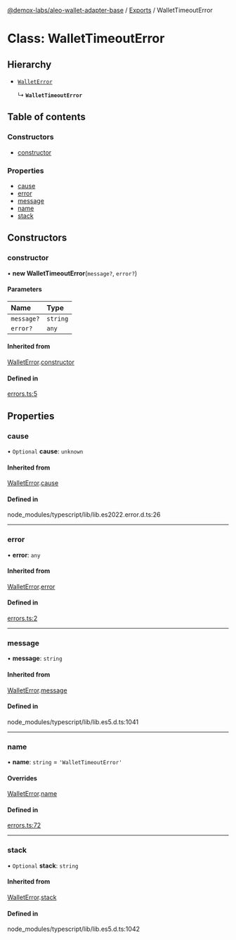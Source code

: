 [@demox-labs/aleo-wallet-adapter-base](../README.md) / [Exports](../modules.md) / WalletTimeoutError

# Class: WalletTimeoutError

## Hierarchy

- [`WalletError`](WalletError.md)

  ↳ **`WalletTimeoutError`**

## Table of contents

### Constructors

- [constructor](WalletTimeoutError.md#constructor)

### Properties

- [cause](WalletTimeoutError.md#cause)
- [error](WalletTimeoutError.md#error)
- [message](WalletTimeoutError.md#message)
- [name](WalletTimeoutError.md#name)
- [stack](WalletTimeoutError.md#stack)

## Constructors

### constructor

• **new WalletTimeoutError**(`message?`, `error?`)

#### Parameters

| Name | Type |
| :------ | :------ |
| `message?` | `string` |
| `error?` | `any` |

#### Inherited from

[WalletError](WalletError.md).[constructor](WalletError.md#constructor)

#### Defined in

[errors.ts:5](https://github.com/demox-labs/aleo-wallet-adapter/blob/f19bfe5/packages/core/base/errors.ts#L5)

## Properties

### cause

• `Optional` **cause**: `unknown`

#### Inherited from

[WalletError](WalletError.md).[cause](WalletError.md#cause)

#### Defined in

node_modules/typescript/lib/lib.es2022.error.d.ts:26

___

### error

• **error**: `any`

#### Inherited from

[WalletError](WalletError.md).[error](WalletError.md#error)

#### Defined in

[errors.ts:2](https://github.com/demox-labs/aleo-wallet-adapter/blob/f19bfe5/packages/core/base/errors.ts#L2)

___

### message

• **message**: `string`

#### Inherited from

[WalletError](WalletError.md).[message](WalletError.md#message)

#### Defined in

node_modules/typescript/lib/lib.es5.d.ts:1041

___

### name

• **name**: `string` = `'WalletTimeoutError'`

#### Overrides

[WalletError](WalletError.md).[name](WalletError.md#name)

#### Defined in

[errors.ts:72](https://github.com/demox-labs/aleo-wallet-adapter/blob/f19bfe5/packages/core/base/errors.ts#L72)

___

### stack

• `Optional` **stack**: `string`

#### Inherited from

[WalletError](WalletError.md).[stack](WalletError.md#stack)

#### Defined in

node_modules/typescript/lib/lib.es5.d.ts:1042
